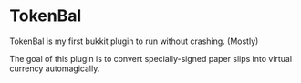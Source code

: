 TokenBal
========

TokenBal is my first bukkit plugin to run without crashing. (Mostly)

The goal of this plugin is to convert specially-signed paper slips into virtual currency automagically.
